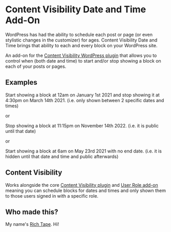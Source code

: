 # Content Visibility Date and Time Add-On

WordPress has had the ability to schedule each post or page (or even stylistic changes in the customizer) for ages. Content Visibility Date and Time brings that ability to each and every block on your WordPress site.

An add-on for the [Content Visibility WordPress plugin](https://github.com/richardtape/content-visibility) that allows you to control when (both date and time) to start and/or stop showing a block on each of your posts or pages.

## Examples

Start showing a block at 12am on January 1st 2021 and stop showing it at 4:30pm on March 14th 2021. (i.e. only shown between 2 specific dates and times)

or

Stop showing a block at 11:15pm on November 14th 2022. (i.e. it is public until that date)

or

Start showing a block at 6am on May 23rd 2021 with no end date. (i.e. it is hidden until that date and time and public afterwards)

## Content Visibility

Works alongside the core [Content Visibility plugin](https://github.com/richardtape/content-visibility) and [User Role add-on](https://github.com/richardtape/content-visibility-user-role) meaning you can schedule blocks for dates and times and only shown them to those users signed in with a specific role.

## Who made this?

My name's [Rich Tape](https://richardtape.com/). Hi! 